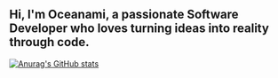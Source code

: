 ## Hi, I'm Oceanami, a passionate Software Developer who loves turning ideas into reality through code. 

[![Anurag's GitHub stats](https://github-readme-stats.vercel.app/api?username=ocennami&count_private=true&show_icons=true&theme=radical&hide_rank=false)](https://github.com/anuraghazra/github-readme-stats)
